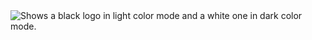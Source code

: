 <picture>
  <source media="(prefers-color-scheme: light)" srcset="https://github.com/user-attachments/assets/ab6eed26-7575-4e43-bac2-c44dbfb54df7">
  <source media="(prefers-color-scheme: dark)" srcset="https://github.com/user-attachments/assets/abfc7af5-a991-4bbc-97ff-b21228d1929f">
  <img alt="Shows a black logo in light color mode and a white one in dark color mode." src="https://user-images.githubusercontent.com/25423296/163456779-a8556205-d0a5-45e2-ac17-42d089e3c3f8.png">
</picture>

<!--
**yanndebray/yanndebray** is a ✨ _special_ ✨ repository because its `README.md` (this file) appears on your GitHub profile.

Here are some ideas to get you started:

- 🔭 I’m currently working on ...
- 🌱 I’m currently learning ...
- 👯 I’m looking to collaborate on ...
- 🤔 I’m looking for help with ...
- 💬 Ask me about ...
- 📫 How to reach me: ...
- 😄 Pronouns: ...
- ⚡ Fun fact: ...
-->
